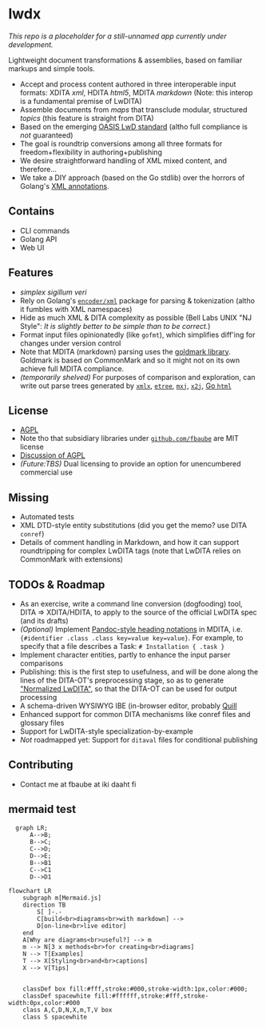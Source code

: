 # lwdx
_This repo is a placeholder for a still-unnamed app currently under development._

Lightweight document transformations & assemblies, based on familiar markups and simple tools.
* Accept and process content authored in three interoperable input formats: XDITA _xml_, HDITA _html5_, MDITA _markdown_ (Note: this interop is a fundamental premise of LwDITA) 
* Assemble documents from _maps_ that transclude modular, structured _topics_ (this feature is straight from DITA) 
* Based on the emerging [OASIS LwD standard](https://github.com/oasis-open/dita-lightweight) (altho full compliance is _not_ guaranteed) 
* The goal is roundtrip conversions among all three formats for freedom+flexibility in authoring+publishing  
* We desire straightforward handling of XML mixed content, and therefore... 
* We take a DIY approach (based on the Go stdlib) over the horrors of Golang's [XML annotations](https://godoc.org/encoding/xml#Marshal). 
## Contains 
* CLI commands 
* Golang API
* Web UI 
## Features
* _simplex sigillum veri_
* Rely on Golang's [`encoder/xml`](https://godoc.org/encoding/xml) package for parsing & tokenization (altho it fumbles with XML namespaces) 
* Hide as much XML & DITA complexity as possible (Bell Labs UNIX "NJ Style": _It is slightly better to be simple than to be correct._)
* Format input files opinionatedly (like `gofmt`), which simplifies diff'ing for changes under version control 
* Note that MDITA (markdown) parsing uses the [goldmark library](https://github.com/yuin/goldmark). Goldmark is based on CommonMark and so it might not on its own achieve full MDITA compliance.
* _(temporarily shelved)_ For purposes of comparison and exploration, can write out parse trees generated by [`xmlx`](https://github.com/jteeuwen/go-pkg-xmlx), [`etree`](https://github.com/beevik/etree), [`mxj`](https://github.com/clbanning/mxj), [`x2j`](https://github.com/clbanning/mxj/tree/master/x2j), [Go `html`](https://godoc.org/golang.org/x/net/html) 
## License
* [AGPL](https://www.gnu.org/licenses/agpl-3.0.en.html)
* Note tho that subsidiary libraries under [`github.com/fbaube`](http://www.github.com/fbaube) are MIT license
* [Discussion of AGPL](https://drewdevault.com/2020/07/27/Anti-AGPL-propaganda.html)
* _(Future:TBS)_ Dual licensing to provide an option for unencumbered commercial use 
## Missing
* Automated tests 
* XML DTD-style entity substitutions (did you get the memo? use DITA `conref`)
* Details of comment handling in Markdown, and how it can support roundtripping for complex LwDITA tags (note that LwDITA relies on CommonMark with extensions) 
## TODOs & Roadmap
* As an exercise, write a command line conversion (dogfooding) tool, DITA => XDITA/HDITA, to apply to the source of the official LwDITA spec (and its drafts)
* _(Optional)_ Implement [Pandoc-style heading notations](https://pandoc.org/MANUAL.html#heading-identifiers/) in MDITA, i.e. `{#identifier .class .class key=value key=value}`. For example, to specify that a file describes a Task: `# Installation { .task }`
* Implement character entities, partly to enhance the input parser comparisons 
* Publishing: this is the first step to usefulness, and will be done along the lines of the DITA-OT's preprocessing stage, so as to generate ["Normalized LwDITA"](https://www.dita-ot.org/dev/topics/dita2dita.html), so that the DITA-OT can be used for output processing 
* A schema-driven WYSIWYG IBE (in-browser editor, probably [Quill](https://quilljs.com/) 
* Enhanced support for common DITA mechanisms like conref files and glossary files 
* Support for LwDITA-style specialization-by-example 
* _Not_ roadmapped yet: Support for `ditaval` files for conditional publishing 
## Contributing
* Contact me at fbaube at iki daaht fi 

## mermaid test

```mermaid
  graph LR;
      A-->B;
      B-->C;
      C-->D;
      D-->E;
      B-->B1
      C-->C1
      D-->D1
```

```mermaid
flowchart LR
    subgraph m[Mermaid.js]
    direction TB
        S[ ]-.-
        C[build<br>diagrams<br>with markdown] -->
        D[on-line<br>live editor]
    end
    A[Why are diagrams<br>useful?] --> m
    m --> N[3 x methods<br>for creating<br>diagrams]
    N --> T[Examples]
    T --> X[Styling<br>and<br>captions]
    X --> V[Tips]
    
 
    classDef box fill:#fff,stroke:#000,stroke-width:1px,color:#000;
    classDef spacewhite fill:#ffffff,stroke:#fff,stroke-width:0px,color:#000
    class A,C,D,N,X,m,T,V box
    class S spacewhite
```
